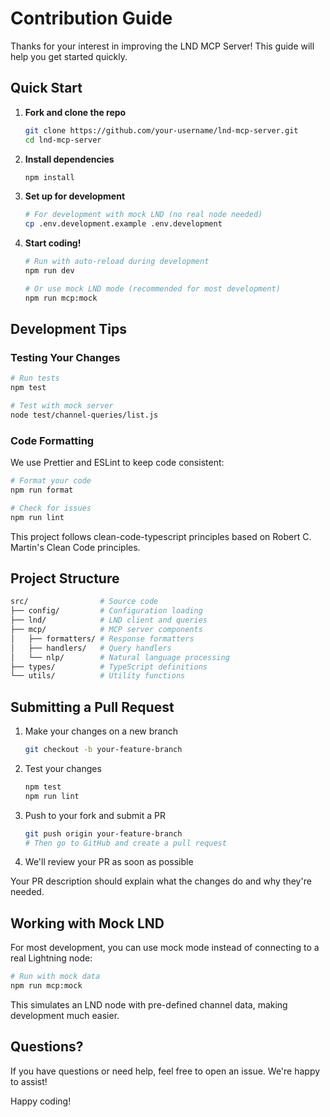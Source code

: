 # Contribution Guide

Thanks for your interest in improving the LND MCP Server! This guide will help you get started quickly.

## Quick Start

1. **Fork and clone the repo**

   ```bash
   git clone https://github.com/your-username/lnd-mcp-server.git
   cd lnd-mcp-server
   ```

2. **Install dependencies**

   ```bash
   npm install
   ```

3. **Set up for development**

   ```bash
   # For development with mock LND (no real node needed)
   cp .env.development.example .env.development
   ```

4. **Start coding!**

   ```bash
   # Run with auto-reload during development
   npm run dev
   
   # Or use mock LND mode (recommended for most development)
   npm run mcp:mock
   ```

## Development Tips

### Testing Your Changes

```bash
# Run tests
npm test

# Test with mock server
node test/channel-queries/list.js
```

### Code Formatting

We use Prettier and ESLint to keep code consistent:

```bash
# Format your code
npm run format

# Check for issues
npm run lint
```

This project follows clean-code-typescript principles based on Robert C. Martin's Clean Code principles.

## Project Structure

```bash
src/                # Source code
├── config/         # Configuration loading
├── lnd/            # LND client and queries
├── mcp/            # MCP server components
│   ├── formatters/ # Response formatters
│   ├── handlers/   # Query handlers
│   └── nlp/        # Natural language processing
├── types/          # TypeScript definitions
└── utils/          # Utility functions
```

## Submitting a Pull Request

1. Make your changes on a new branch

   ```bash
   git checkout -b your-feature-branch
   ```

2. Test your changes

   ```bash
   npm test
   npm run lint
   ```

3. Push to your fork and submit a PR

   ```bash
   git push origin your-feature-branch
   # Then go to GitHub and create a pull request
   ```

4. We'll review your PR as soon as possible

Your PR description should explain what the changes do and why they're needed.

## Working with Mock LND

For most development, you can use mock mode instead of connecting to a real Lightning node:

```bash
# Run with mock data
npm run mcp:mock
```

This simulates an LND node with pre-defined channel data, making development much easier.

## Questions?

If you have questions or need help, feel free to open an issue. We're happy to assist!

Happy coding!
